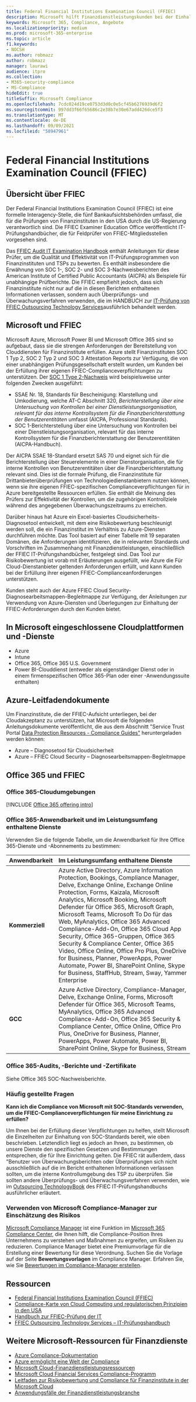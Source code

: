 ```yaml
---
title: Federal Financial Institutions Examination Council (FFIEC)
description: Microsoft hilft Finanzdienstleistungskunden bei der Einhaltung der Prüfungsvoraussetzungen des Federal Financial Institutions Examination Council (FFIEC).
keywords: Microsoft 365, Compliance, Angebote
ms.localizationpriority: medium
ms.prod: microsoft-365-enterprise
ms.topic: article
f1.keywords:
- NOCSH
ms.author: robmazz
author: robmazz
manager: laurawi
audience: itpro
ms.collection:
- M365-security-compliance
- MS-Compliance
hideEdit: true
titleSuffix: Microsoft Compliance
ms.openlocfilehash: 7cdc024d19ce0753d3d0c0e5cf45b6276939d6f2
ms.sourcegitcommit: 997dd3f66f65686c2e38b7e30e67add426dce5f3
ms.translationtype: MT
ms.contentlocale: de-DE
ms.lasthandoff: 09/09/2021
ms.locfileid: "58947961"
---
```

# <a name="federal-financial-institutions-examination-council-ffiec"></a>Federal Financial Institutions Examination Council (FFIEC)

## <a name="ffiec-overview"></a>Übersicht über FFIEC

Der Federal Financial Institutions Examination Council (FFIEC) ist eine formelle Interagency-Stelle, die fünf Bankaufsichtsbehörden umfasst, die für die Prüfungen von Finanzinstituten in den USA durch die US-Regierung verantwortlich sind. Die FFIEC Examiner Education Office veröffentlicht IT-Prüfungshandbücher, die für Feldprüfer von FFIEC-Mitgliedsstellen vorgesehen sind.

Das [FFIEC Audit IT Examination Handbook](https://ithandbook.ffiec.gov/it-booklets/audit.aspx) enthält Anleitungen für diese Prüfer, um die Qualität und Effektivität von IT-Prüfungsprogrammen von Finanzinstituten und TSPs zu bewerten. Es enthält insbesondere die Erwähnung von SOC 1-, SOC 2- und SOC 3-Nachweisberichten des American Institute of Certified Public Accountants (AICPA) als Beispiele für unabhängige Prüfberichte. Die FFIEC empfiehlt jedoch, dass sich Finanzinstitute nicht nur auf die in diesen Berichten enthaltenen Informationen verlassen, sondern auch Überprüfungs- und Überwachungsverfahren verwenden, die im HANDBUCH zur [IT-Prüfung von FFIEC Outsourcing Technology Services](https://ithandbook.ffiec.gov/it-booklets/outsourcing-technology-services.aspx)ausführlich behandelt werden.

## <a name="microsoft-and-ffiec"></a>Microsoft und FFIEC

Microsoft Azure, Microsoft Power BI und Microsoft Office 365 sind so aufgebaut, dass sie die strengen Anforderungen der Bereitstellung von Clouddiensten für Finanzinstitute erfüllen. Azure stellt Finanzinstituten SOC 1 Typ 2, SOC 2 Typ 2 und SOC 3 Attestation Reports zur Verfügung, die von einer unabhängigen Prüfungsgesellschaft erstellt wurden, um Kunden bei der Erfüllung ihrer eigenen FFIEC-Complianceverpflichtungen zu unterstützen. Der [SOC 1 Type 2-Nachweis](./offering-soc-1.md) wird beispielsweise unter folgenden Zwecken ausgeführt:

- SSAE Nr. 18, Standards für Bescheinigung: Klarstellung und Umkodierung, welche AT-C Abschnitt 320, *Berichterstellung über eine Untersuchung von Kontrollen bei einer Dienstleistungsorganisation, relevant für das interne Kontrollsystem für die Finanzberichterstattung der Benutzerentitäten* umfasst (AICPA, Professional Standards).
- SOC 1-Berichterstellung über eine Untersuchung von Kontrollen bei einer Dienstleistungsorganisation, relevant für das interne Kontrollsystem für die Finanzberichterstattung der Benutzerentitäten (AICPA-Handbuch).

Der AICPA SSAE 18-Standard ersetzt SAS 70 und eignet sich für die Berichterstellung über Steuerelemente in einer Dienstorganisation, die für interne Kontrollen von Benutzerentitäten über die Finanzberichterstattung relevant sind. Dies ist die formale Prüfung, die Finanzinstitute für Drittanbieterüberprüfungen von Technologiedienstanbietern nutzen können, wenn sie ihre eigenen FFIEC-spezifischen Complianceverpflichtungen für in Azure bereitgestellte Ressourcen erfüllen. Sie enthält die Meinung des Prüfers zur Effektivität der Kontrollen, um die zugehörigen Kontrollziele während des angegebenen Überwachungszeitraums zu erreichen.

Darüber hinaus hat Azure ein Excel-basiertes Cloudsicherheits-Diagnosetool entwickelt, mit dem eine Risikobewertung beschleunigt werden soll, die ein Finanzinstitut im Verhältnis zu Azure-Diensten durchführen möchte. Das Tool basiert auf einer Tabelle mit 19 separaten Domänen, die Anforderungen identifizieren, die in relevanten Standards und Vorschriften im Zusammenhang mit Finanzdienstleistungen, einschließlich der FFIEC IT-Prüfungshandbücher, festgelegt sind.  Das Tool zur Risikobewertung ist vorab mit Erläuterungen ausgefüllt, wie Azure die Für Cloud-Dienstanbieter geltenden Anforderungen erfüllt, und kann Kunden bei der Erfüllung ihrer eigenen FFIEC-Complianceanforderungen unterstützen.

Kunden steht auch der Azure FFIEC Cloud Security-Diagnosearbeitsmappen-Begleitmappe zur Verfügung, der Anleitungen zur Verwendung von Azure-Diensten und Überlegungen zur Einhaltung der FFIEC-Anforderungen durch den Kunden bietet.

## <a name="microsoft-in-scope-cloud-platforms--services"></a>In Microsoft eingeschlossene Cloudplattformen und -Dienste

- Azure
- Intune
- Office 365, Office 365 U.S. Government
- Power BI-Clouddienst (entweder als eigenständiger Dienst oder in einem firmenspezifischen Office 365-Plan oder einer -Anwendungssuite enthalten)

## <a name="azure-guidance-documents"></a>Azure-Leitfadendokumente

Um Finanzinstitute, die der FFIEC-Aufsicht unterliegen, bei der Cloudakzeptanz zu unterstützen, hat Microsoft die folgenden Anleitungsdokumente veröffentlicht, die aus dem Abschnitt "Service Trust Portal [Data Protection Resources - Compliance Guides"](https://servicetrust.microsoft.com/ViewPage/TrustDocumentsV3) heruntergeladen werden können:

- Azure – Diagnosetool für Cloudsicherheit
- Azure – FFIEC Cloud Security – Diagnosearbeitsmappen-Begleitmappe

## <a name="office-365-and-ffiec"></a>Office 365 und FFIEC

### <a name="office-365-cloud-environments"></a>Office 365-Cloudumgebungen

[!INCLUDE [Office 365 offering intro](../includes/o365-offering-introduction.md)]

### <a name="office-365-applicability-and-in-scope-services"></a>Office 365-Anwendbarkeit und im Leistungsumfang enthaltene Dienste

Verwenden Sie die folgende Tabelle, um die Anwendbarkeit für Ihre Office 365-Dienste und -Abonnements zu bestimmen:

| **Anwendbarkeit** | **Im Leistungsumfang enthaltene Dienste** |
|:------------------|:----------------------|
| **Kommerziell** | Azure Active Directory, Azure Information Protection, Bookings, Compliance Manager, Delve, Exchange Online, Exchange Online Protection, Forms, Kaizala, Microsoft Analytics, Microsoft Booking, Microsoft Defender für Office 365, Microsoft Graph, Microsoft Teams, Microsoft To Do für das Web, MyAnalytics, Office 365 Advanced Compliance-Add-On, Office 365 Cloud App Security, Office 365-Gruppen, Office 365 Security & Compliance Center, Office 365 Video, Office Online, Office Pro Plus, OneDrive for Business, Planner, PowerApps, Power Automate, Power BI, SharePoint Online, Skype for Business, StaffHub, Stream, Sway, Yammer Enterprise |
| **GCC** | Azure Active Directory, Compliance-Manager, Delve, Exchange Online, Forms, Microsoft Defender für Office 365, Microsoft Teams, MyAnalytics, Office 365 Advanced Compliance-Add-On, Office 365 Security & Compliance Center, Office Online, Office Pro Plus, OneDrive for Business, Planner, PowerApps, Power Automate, Power BI, SharePoint Online, Skype for Business, Stream |

### <a name="office-365-audits-reports-and-certificates"></a>Office 365-Audits, -Berichte und -Zertifikate

Siehe Office 365 SOC-Nachweisberichte.

### <a name="frequently-asked-questions"></a>Häufig gestellte Fragen

**Kann ich die Compliance von Microsoft mit SOC-Standards verwenden, um die FFIEC-Complianceverpflichtungen für meine Einrichtung zu erfüllen?**

Um Ihnen bei der Erfüllung dieser Verpflichtungen zu helfen, stellt Microsoft die Einzelheiten zur Einhaltung von SOC-Standards bereit, wie oben beschrieben. Letztendlich liegt es jedoch an Ihnen, zu bestimmen, ob unsere Dienste den spezifischen Gesetzen und Bestimmungen entsprechen, die für Ihre Einrichtung gelten. Die FFIEC rät außerdem, dass "Benutzer von Überwachungsberichten oder Überprüfungen sich nicht ausschließlich auf die im Bericht enthaltenen Informationen verlassen sollten, um die interne Kontrollumgebung des TSP zu überprüfen. Sie sollten andere Überprüfungs- und Überwachungsverfahren verwenden, wie im [Outsourcing TechnologyBook](https://ithandbook.ffiec.gov/it-booklets/outsourcing-technology-services.aspx) des FFIEC IT-Prüfungshandbuchs ausführlicher erläutert.

### <a name="use-microsoft-compliance-manager-to-assess-your-risk"></a>Verwenden von Microsoft Compliance-Manager zur Einschätzung des Risikos

[Microsoft Compliance Manager](/microsoft-365/compliance/compliance-manager) ist eine Funktion im [Microsoft 365 Compliance Center](/microsoft-365/compliance/microsoft-365-compliance-center), die Ihnen hilft, die Compliance-Position Ihres Unternehmens zu verstehen und Maßnahmen zu ergreifen, um Risiken zu reduzieren. Compliance Manager bietet eine Premiumvorlage für die Erstellung einer Bewertung für diese Verordnung. Suchen Sie die Vorlage auf der Seite **Bewertungsvorlagen** im Compliance Manager. Erfahren Sie, wie Sie [Bewertungen im Compliance-Manager erstellen](/microsoft-365/compliance/compliance-manager-assessments).

## <a name="resources"></a>Ressourcen

- [Federal Financial Institutions Examination Council (FFIEC)](https://www.ffiec.gov/)
- [Compliance-Karte von Cloud Computing und regulatorischen Prinzipien in den USA](https://servicetrust.microsoft.com/ViewPage/TrustDocuments?command=Download&downloadType=Document&downloadId=5b483567-00b0-4d86-96ae-ee887dadb61c&docTab=6d000410-c9e9-11e7-9a91-892aae8839ad_Compliance_Guides)
- [Handbuch zur FFIEC-Prüfung der IT](https://ithandbook.ffiec.gov/it-booklets/audit.aspx)
- [FFIEC Outsourcing Technology Services – IT-Prüfungshandbuch](https://ithandbook.ffiec.gov/it-booklets/outsourcing-technology-services.aspx)

## <a name="other-microsoft-resources-for-financial-services"></a>Weitere Microsoft-Ressourcen für Finanzdienste

- [Azure Compliance-Dokumentation](/azure/compliance/)
- [Azure ermöglicht eine Welt der Compliance](https://azure.microsoft.com/resources/azure-enables-a-world-of-compliance/)
- [Microsoft Cloud-Finanzdienstleistungsressourcen](https://servicetrust.microsoft.com/viewpage/financialservicesoverview)
- [Microsoft Cloud Financial Services Compliance-Programm](https://aka.ms/FSCP-Print)
- [Leitfaden zur Risikobewertung und Compliance für Finanzinstitute in der Microsoft Cloud](https://azure.microsoft.com/resources/risk-assessment-and-compliance-guide-for-financial-institutions-in-the-microsoft-cloud-/)
- [Anwendungsfälle der Finanzdienstleistungsbranche](/azure/industry/financial/)
